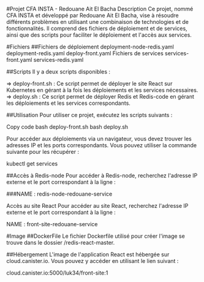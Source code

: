﻿#Projet CFA INSTA - Redouane Ait El Bacha
Description
Ce projet, nommé CFA INSTA et développé par Redouane Ait El Bacha, vise à résoudre différents problèmes en utilisant une combinaison de technologies et de fonctionnalités. Il comprend des fichiers de déploiement et de services, ainsi que des scripts pour faciliter le déploiement et l'accès aux services.

#Fichiers
##Fichiers de déploiement
deployment-node-redis.yaml
deployment-redis.yaml
deploy-front.yaml
Fichiers de services
services-front.yaml
services-redis.yaml


##Scripts
Il y a deux scripts disponibles :

=>  deploy-front.sh : Ce script permet de déployer le site React sur Kubernetes en gérant à la fois les déploiements et les services nécessaires.
=>   deploy.sh : Ce script permet de déployer Redis et Redis-code en gérant les déploiements et les services correspondants.

##Utilisation
Pour utiliser ce projet, exécutez les scripts suivants :

Copy code
bash deploy-front.sh
bash deploy.sh


Pour accéder aux déploiements via un navigateur, vous devez trouver les adresses IP et les ports correspondants. Vous pouvez utiliser la commande suivante pour les récupérer :

kubectl get services

##Accès à Redis-node
Pour accéder à Redis-node, recherchez l'adresse IP externe et le port correspondant à la ligne :

###NAME : redis-node-redouane-service

Accès au site React
Pour accéder au site React, recherchez l'adresse IP externe et le port correspondant à la ligne :

NAME : front-site-redouane-service

#Image
##DockerFile
Le fichier Dockerfile utilisé pour créer l'image se trouve dans le dossier /redis-react-master.

##Hébergement
L'image de l'application React est hébergée sur cloud.canister.io. Vous pouvez y accéder en utilisant le lien suivant :

cloud.canister.io:5000/luk34/front-site:1